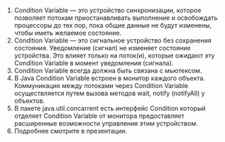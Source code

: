 <ol>
<li> 
Condition Variable — это устройство синхронизации, которое позволяет потокам приостанавливать выполнение и освобождать
процессоры до тех пор, пока общие данные не будут изменены, чтобы иметь желаемое состояние.
</li>
<li> 
Condition Variable — это сигнальное устройство без сохранения состояния. Уведомление (сигнал) не изменяет состояние
устройства. Это влияет только на поток(и), которые ожидают эту Condition Variable в момент уведомления (сигнала).
</li>
<li> 
Condition Variable всегда должна быть связана с мьютексом.
</li>
<li> 
В Java Condition Variable встроен в монитор каждого объекта. Коммуникация между потоками через Condition Variable осуществляется путем вызова методов wait, notify (notifyAll) у объектов.
</li>
<li> 
В пакете java.util.concarrent есть интерфейс Condition который отделяет Condition Variable от монитора предоставляет расширенные возможности управления этим устройством.
</li>
<li> Подробнее смотрите в презентации.
</li>
</ol>